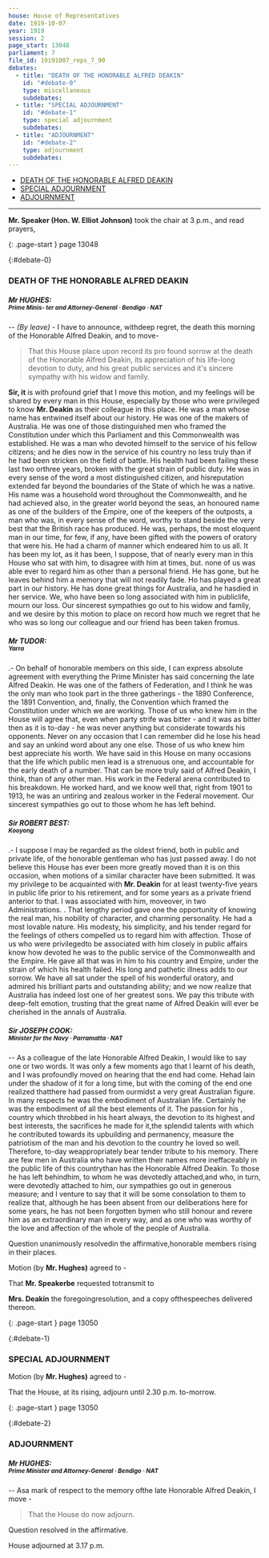 ```yaml
---
house: House of Representatives
date: 1919-10-07
year: 1919
session: 2
page_start: 13048
parliament: 7
file_id: 19191007_reps_7_90
debates:
  - title: "DEATH OF THE HONORABLE ALFRED DEAKIN"
    id: "#debate-0"
    type: miscellaneous
    subdebates:
  - title: "SPECIAL ADJOURNMENT"
    id: "#debate-1"
    type: special adjournment
    subdebates:
  - title: "ADJOURNMENT"
    id: "#debate-2"
    type: adjournment
    subdebates:
---
```


* [DEATH OF THE HONORABLE ALFRED DEAKIN](#debate-0)
* [SPECIAL ADJOURNMENT](#debate-1)
* [ADJOURNMENT](#debate-2)


----


 **Mr. Speaker (Hon. W. Elliot Johnson)** took the chair at 3 p.m., and read prayers, 

{: .page-start }
page 13048

{:#debate-0}
### DEATH OF THE HONORABLE ALFRED DEAKIN

##### Mr HUGHES:<br><small class="text-muted">Prime Minis- ter and Attorney-General &middot; Bendigo &middot; NAT</small>

--  *(By leave)*  - I have to announce, withdeep regret, the death this morning of the Honorable Alfred Deakin, and to move- 

  >That this House place upon record its pro found sorrow at the death of the Honorable Alfred Deakin, its appreciation of his life-long devotion to duty, and his great public services and it's sincere sympathy with his widow and family. 
  >
  >
 **Sir, it** is with profound grief that I move this motion, and my feelings will be shared by every man in this House, especially by those who were privileged to know  **Mr. Deakin**  as their colleague in this place. He was a man whose name has entwined itself about our history. He was one of the makers of Australia. He was one of those distinguished men who framed the Constitution under which this Parliament and this Commonwealth was established. He was a man who devoted himself to the service of his fellow citizens; and he dies now in the service of his country no less truly than if he had been stricken on the field of battle.  His  health had been failing these last two orthree years, broken with the great strain of public duty. He was in every sense of the word a most distinguished citizen, and hisreputation extended far beyond the boundaries of the State of which he was a native.  His  name was a household word throughout the Commonwealth, and he had achieved also, in the greater world beyond the seas, an honoured name as one of the builders of the Empire, one of the keepers of the outposts, a man who was, in every sense of the word, worthy to stand beside the very best that the British race has produced. He was, perhaps, the most eloquent man in our time, for few, if any, have been gifted with the powers of oratory that were his. He had a charm of manner which endeared him to us all. It has been my lot, as it has been, I suppose, that of nearly every man in this House who sat with him, to disagree with him at times, but. none of us was able ever to regard him as other than a personal friend. He has gone, but he leaves behind him a memory that will not readily fade. Ho has played a great part in our history. He has done great things for Australia, and he hasdied in her service. We, who have been so long associated with him in publiclife, mourn our loss. Our sincerest sympathies go out to his widow and family, and we desire by this motion to place on record how much we regret that he who was so long our colleague and our friend has been taken fromus. 

##### Mr TUDOR:<br><small class="text-muted">Yarra</small>

.- On behalf of honorable members on this side, I can express absolute agreement with everything the Prime Minister has said concerning the late Alfred Deakin. He was one of the fathers of Federation, and I think he was the only man who took part in the three gatherings - the  1890  Conference, the  1891  Convention, and, finally, the Convention which framed the Constitution under which we are working. Those of us who knew him in the House will agree that, even when party strife was bitter - and it was as bitter then as it is to-day - he was never anything but considerate towards his opponents. Never on any occasion that I can remember did he lose his head and say an unkind word about any one else. Those of us who knew him best appreciate his worth. We have said in this House on many occasions that the life which public men lead is a strenuous one, and accountable for the early death of a number. That can be more truly said of Alfred Deakin, I think, than of any other man. His work in the Federal arena contributed to his breakdown. He worked hard, and we know well that, right from  1901  to  1913,  he was an untiring and zealous worker in the Federal movement. Our sincerest sympathies go out to those whom he has left behind. 

##### Sir ROBERT BEST:<br><small class="text-muted">Kooyong</small>

.- I  suppose I may be regarded as the oldest friend, both in public and private life, of the honorable gentleman who has just passed away. I do not believe this House has ever been more greatly moved than it is on this occasion, when motions of a similar character have been submitted. It was my privilege to be acquainted with  **Mr. Deakin**  for at least twenty-five years in public life prior to his retirement, and for some years as a private friend anterior to that. I was associated with him, moveover, in two Administrations. . That lengthy period gave one the opportunity of knowing the real man, his nobility of character, and charming personality. He had a most lovable nature.  His  modesty, his simplicity, and his tender regard for the feelings of others compelled us to regard him with affection. Those of us who  were  privilegedto be associated with him closely in public affairs know how devoted he  was  to the public service of the Commonwealth and the Empire. He gave all that was in him to his country and Empire, under the strain of which his health failed. His  long  and pathetic illness adds to our sorrow. We have all sat under the spell of his wonderful oratory, and admired his brilliant parts and outstanding ability; and we now realize that Australia has indeed lost one of her greatest sons. We pay this tribute with deep-felt emotion, trusting that the great name of Alfred Deakin will ever be cherished in the annals of Australia. 

##### Sir JOSEPH COOK:<br><small class="text-muted">Minister for the Navy &middot; Parramatta &middot; NAT</small>

--  As a colleague of the late Honorable Alfred Deakin, I would like to say one or two words. It was only a few moments ago that I learnt of his death, and I was profoundly moved on hearing that the end had come. Hehad lain under the shadow of it for a long time, but with the coming of the end one realized thatthere had passed from ourmidst a very great Australian figure. In many respects he was the embodiment of Australian life. Certainly he was the embodiment of all the best elements of it. The passion for his , country which throbbed in his heart always, the devotion to its highest and best interests, the sacrifices he made for it,the splendid talents with which he contributed towards its upbuilding and permanency, measure the patriotism of the man and his devotion to the country he loved so well. Therefore, to-day weappropriately bear tender tribute to his memory. There are few men in Australia who have written their names more ineffaceably in the public life of this countrythan has the Honorable Alfred Deakin. To those he has left behindhim, to whom he was devotedly attached,and who, in turn, were devotedly attached to him, our sympathies go out in generous measure; and I venture to say that it will be some consolation to them to realize that, although he has been absent from our deliberations here for some years, he has not been forgotten bymen who still honour and revere him as an extraordinary man in every way, and as one who was worthy of the love and affection of the whole of the people of Australia. 

Question unanimously resolvedin the affirmative,honorable members rising in their places. 

 Motion (by  **Mr. Hughes)**  agreed to - 

  That  **Mr. Speakerbe**  requested totransmit to 


 **Mrs. Deakin** the foregoingresolution, and a  copy ofthespeeches delivered thereon. 

{: .page-start }
page 13050

{:#debate-1}
### SPECIAL ADJOURNMENT

Motion (by  **Mr. Hughes)**  agreed to - 

That the House, at its rising, adjourn until  2.30 p.m.  to-morrow. 

{: .page-start }
page 13050

{:#debate-2}
### ADJOURNMENT

##### Mr HUGHES:<br><small class="text-muted">Prime Minister and Attorney-General &middot; Bendigo &middot; NAT</small>

--  Asa mark of respect to the memory ofthe late Honorable Alfred Deakin, I move - 

  >That the House do now adjourn. 

Question resolved in the affirmative. 

House adjourned at  3.17 p.m. 

